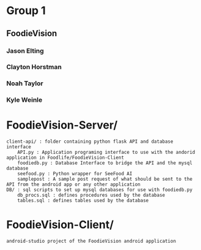 # Group 1
## FoodieVision
### Jason Elting
### Clayton Horstman
### Noah Taylor
### Kyle Weinle

# FoodieVision-Server/
	client-api/ : folder containing python flask API and database interface
		API.py : Application programing interface to use with the andorid application in Foodlife/FoodieVision-Client
		foodiedb.py : Database Interface to bridge the API and the mysql database
		seefood.py : Python wrapper for SeeFood AI
		samplepost : A sample post request of what should be sent to the API from the android app or any other application
	DB/ : sql scripts to set up mysql databases for use with foodiedb.py
		db_procs.sql : defines procedures used by the database
		tables.sql : defines tables used by the database
# FoodieVision-Client/
	android-studio project of the FoodieVision android application
